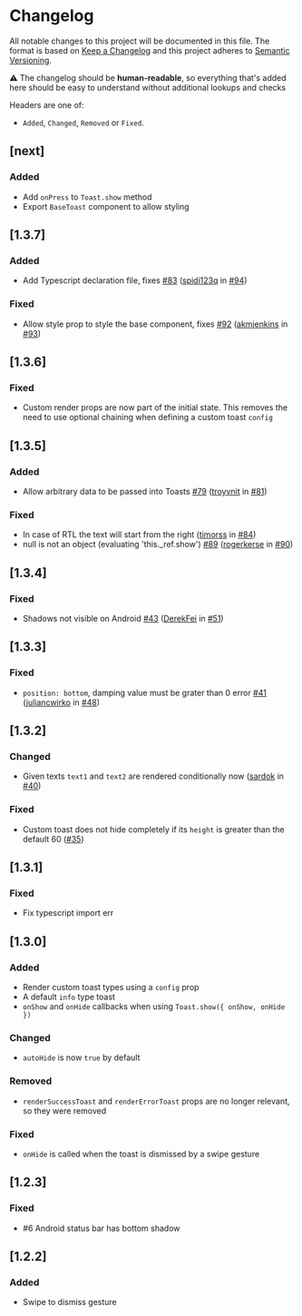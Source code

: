 # Changelog

All notable changes to this project will be documented in this file. The format is based on [Keep a Changelog](http://keepachangelog.com/en/1.0.0/)
and this project adheres to [Semantic Versioning](http://semver.org/spec/v2.0.0.html).

⚠️ The changelog should be **human-readable**, so everything that's added here should be easy to understand without additional lookups and checks

Headers are one of:

- `Added`, `Changed`, `Removed` or `Fixed`.

## [next]

### Added

- Add `onPress` to `Toast.show` method
- Export `BaseToast` component to allow styling

## [1.3.7]

### Added

- Add Typescript declaration file, fixes [#83](https://github.com/calintamas/react-native-toast-message/issues/83) ([spidi123q](https://github.com/spidi123q) in [#94](https://github.com/calintamas/react-native-toast-message/pull/94))

### Fixed

- Allow style prop to style the base component, fixes [#92](https://github.com/calintamas/react-native-toast-message/issues/92) ([akmjenkins](https://github.com/akmjenkins) in [#93](https://github.com/calintamas/react-native-toast-message/pull/93))

## [1.3.6]

### Fixed

- Custom render props are now part of the initial state. This removes the need to use optional chaining when defining a custom toast `config`

## [1.3.5]

### Added

- Allow arbitrary data to be passed into Toasts [#79](https://github.com/calintamas/react-native-toast-message/issues/79) ([troyvnit](https://github.com/troyvnit) in [#81](https://github.com/calintamas/react-native-toast-message/pull/81))

### Fixed

- In case of RTL the text will start from the right ([timorss](https://github.com/timorss) in [#84](https://github.com/calintamas/react-native-toast-message/pull/84))
- null is not an object (evaluating 'this.\_ref.show') [#89](https://github.com/calintamas/react-native-toast-message/issues/89) ([rogerkerse](https://github.com/rogerkerse) in [#90](https://github.com/calintamas/react-native-toast-message/pull/90))

## [1.3.4]

### Fixed

- Shadows not visible on Android [#43](https://github.com/calintamas/react-native-toast-message/issues/43) ([DerekFei](https://github.com/DerekFei) in [#51](https://github.com/calintamas/react-native-toast-message/pull/51))

## [1.3.3]

### Fixed

- `position: bottom`, damping value must be grater than 0 error [#41](https://github.com/calintamas/react-native-toast-message/issues/41) ([juliancwirko](https://github.com/juliancwirko) in [#48](https://github.com/calintamas/react-native-toast-message/pull/48))

## [1.3.2]

### Changed

- Given texts `text1` and `text2` are rendered conditionally now ([sardok](https://github.com/sardok) in [#40](https://github.com/calintamas/react-native-toast-message/pull/40))

### Fixed

- Custom toast does not hide completely if its `height` is greater than the default 60 ([#35](https://github.com/calintamas/react-native-toast-message/issues/35))

## [1.3.1]

### Fixed

- Fix typescript import err

## [1.3.0]

### Added

- Render custom toast types using a `config` prop
- A default `info` type toast
- `onShow` and `onHide` callbacks when using `Toast.show({ onShow, onHide })`

### Changed

- `autoHide` is now `true` by default

### Removed

- `renderSuccessToast` and `renderErrorToast` props are no longer relevant, so they were removed

### Fixed

- `onHide` is called when the toast is dismissed by a swipe gesture

## [1.2.3]

### Fixed

- #6 Android status bar has bottom shadow

## [1.2.2]

### Added

- Swipe to dismiss gesture
